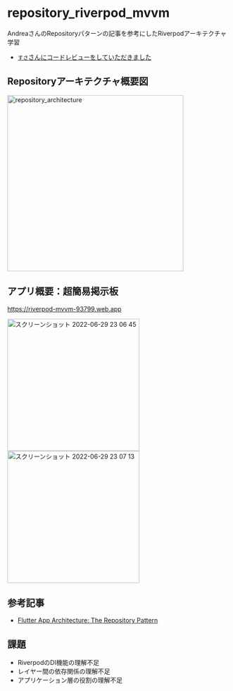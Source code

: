 # repository_riverpod_mvvm

AndreaさんのRepositoryパターンの記事を参考にしたRiverpodアーキテクチャ学習

- [`すさ`さんにコードレビューをしていただきました](https://github.com/nzmgfdprs/repository_riverpod_mvvm/issues/1)

## Repositoryアーキテクチャ概要図
<img width="400" alt="repository_architecture" src="https://user-images.githubusercontent.com/39579511/177194774-e384efc3-c631-43eb-b1f9-8d68d1a76b82.jpeg">


## アプリ概要：超簡易掲示板

https://riverpod-mvvm-93799.web.app

<img width="300" alt="スクリーンショット 2022-06-29 23 06 45" src="https://user-images.githubusercontent.com/39579511/176461489-4b7554ed-362c-424c-b614-846a7a5895e4.png"> <img width="300" alt="スクリーンショット 2022-06-29 23 07 13" src="https://user-images.githubusercontent.com/39579511/176461520-d7d8a8ce-6bc6-490f-96b3-84156941fd9b.png">

## 参考記事

- [Flutter App Architecture: The Repository Pattern](https://codewithandrea.com/articles/flutter-repository-pattern/)

## 課題

- RiverpodのDI機能の理解不足
- レイヤー間の依存関係の理解不足
- アプリケーション層の役割の理解不足
